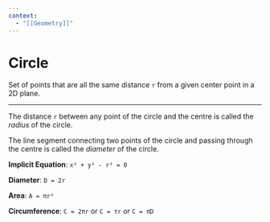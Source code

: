 ```yaml
---
context:
  - "[[Geometry]]"
---
```


# Circle

Set of points that are all the same distance `r` from a given center point in a 2D plane.

---

The distance `r` between any point of the circle and the centre is called the _radius_ of the circle.

The line segment connecting two points of the circle and passing through the centre is called the _diameter_ of the circle.

**Implicit Equation**: `x² + y² - r² = 0`

**Diameter**: `D = 2r`

**Area**: `A = πr²`

**Circumference**: `C = 2πr` or `C = τr` or `C = πD`
